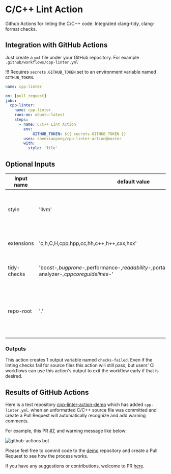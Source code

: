# C/C++ Lint Action

Github Actions for linting the C/C++ code. Integrated clang-tidy, clang-format checks.

## Integration with GitHub Actions

Just create a `yml` file under your GitHub repository. For example `.github/workflows/cpp-linter.yml`

!!! Requires `secrets.GITHUB_TOKEN` set to an environment variable named `GITHUB_TOKEN`.

```yml
name: cpp-linter

on: [pull_request]
jobs:
  cpp-linter:
    name: cpp-linter
    runs-on: ubuntu-latest
    steps:
      - name: C/C++ Lint Action
        env:
            GITHUB_TOKEN: ${{ secrets.GITHUB_TOKEN }}
        uses: shenxianpeng/cpp-linter-action@master
        with:
          style: 'file'
```
## Optional Inputs

| Input name | default value | Description |
|------------|---------------|-------------|
| style | 'llvm' | The style rules to use. Set this to 'file' to have clang-format use the closest relative .clang-format file. |
| extensions | 'c,h,C,H,cpp,hpp,cc,hh,c++,h++,cxx,hxx' | The file extensions to run the action against. This is a comma-separated string. |
| tidy-checks | 'boost-*,bugprone-*,performance-*,readability-*,portability-*,modernize-*,clang-analyzer-*,cppcoreguidelines-*' | A string of regex-like patterns specifying what checks clang-tidy will use.|
| repo-root | '.' | The relative path to the repository root directory. This path is relative to path designated by the runner's GITHUB_WORKSPACE environment variable. |

### Outputs

This action creates 1 output variable named `checks-failed`. Even if the linting checks fail for source files this action will still pass, but users' CI workflows can use this action's output to exit the workflow early if that is desired.
## Results of GitHub Actions

Here is a test repository [cpp-linter-action-demo](https://github.com/shenxianpeng/cpp-linter-action-demo) which has added `cpp-linter.yml`. when an unformatted C/C++ source file was committed and create a Pull Request will automatically recognize and add warning comments.

For example, this PR [#7](https://github.com/shenxianpeng/cpp-linter-action-demo/pull/7), and warning message like below:

![github-actions bot](https://github.com/shenxianpeng/cpp-linter-action-demo/blob/master/img/result.png?raw=true)

Please feel free to commit code to the [demo](https://github.com/shenxianpeng/cpp-linter-action-demo) repository and create a Pull Request to see how the process works.

If you have any suggestions or contributions, welcome to PR [here](https://github.com/shenxianpeng/cpp-linter-action).

